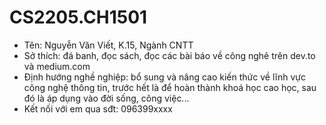 # CS2205.CH1501
- Tên: Nguyễn Văn Viết, K.15, Ngành CNTT
- Sở thích: đá banh, đọc sách, đọc các bài báo về công nghê trên dev.to và medium.com
- Định hướng nghề nghiệp: bổ sung và nâng cao kiến thức về lĩnh vực công nghệ thông tin, trước hết là để hoàn thành khoá học cao học, sau đó là áp dụng vào đời sống, công việc...
- Kết nối với em qua sđt: 096399xxxx
